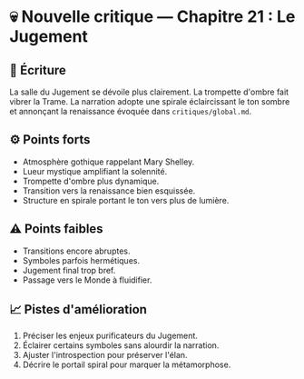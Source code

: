 # 💀 Nouvelle critique — Chapitre 21 : Le Jugement

## 🧠 Écriture
La salle du Jugement se dévoile plus clairement. La trompette d'ombre fait vibrer la Trame. La narration adopte une spirale éclaircissant le ton sombre et annonçant la renaissance évoquée dans `critiques/global.md`.

## ⚙️ Points forts
- Atmosphère gothique rappelant Mary Shelley.
- Lueur mystique amplifiant la solennité.
- Trompette d'ombre plus dynamique.
- Transition vers la renaissance bien esquissée.
- Structure en spirale portant le ton vers plus de lumière.

## ⚠️ Points faibles
- Transitions encore abruptes.
- Symboles parfois hermétiques.
- Jugement final trop bref.
- Passage vers le Monde à fluidifier.

## 📈 Pistes d'amélioration
1. Préciser les enjeux purificateurs du Jugement.
2. Éclairer certains symboles sans alourdir la narration.
3. Ajuster l'introspection pour préserver l'élan.
4. Décrire le portail spiral pour marquer la métamorphose.
